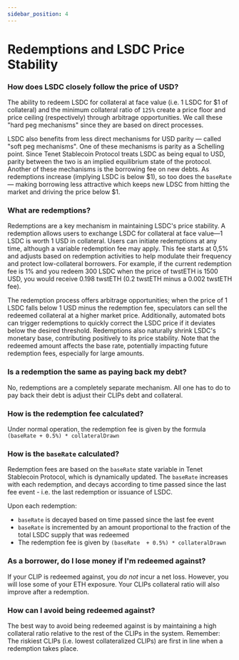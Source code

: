 ```yaml
---
sidebar_position: 4
---
```


# Redemptions and LSDC Price Stability

### How does LSDC closely follow the price of USD?

The ability to redeem LSDC for collateral at face value (i.e. 1 LSDC for $1 of collateral) and the minimum collateral ratio of `125%` create a price floor and price ceiling (respectively) through arbitrage opportunities. We call these "hard peg mechanisms" since they are based on direct processes.

LSDC also benefits from less direct mechanisms for USD parity — called "soft peg mechanisms". One of these mechanisms is parity as a Schelling point. Since Tenet Stablecoin Protocol treats LSDC as being equal to USD, parity between the two is an implied equilibrium state of the protocol. Another of these mechanisms is the borrowing fee on new debts. As redemptions increase (implying LSDC is below $1), so too does the `baseRate` — making borrowing less attractive which keeps new LDSC from hitting the market and driving the price below $1.

### What are redemptions?

Redemptions are a key mechanism in maintaining LSDC's price stability. A redemption allows users to exchange LSDC for collateral at face value—1 LSDC is worth 1 USD in collateral. Users can initiate redemptions at any time, although a variable redemption fee may apply. This fee starts at 0,5% and adjusts based on redemption activities to help modulate their frequency and protect low-collateral borrowers. For example, if the current redemption fee is 1% and you redeem 300 LSDC when the price of twstETH is 1500 USD, you would receive 0.198 twstETH (0.2 twstETH minus a 0.002 twstETH fee).

The redemption process offers arbitrage opportunities; when the price of 1 LSDC falls below 1 USD minus the redemption fee, speculators can sell the redeemed collateral at a higher market price. Additionally, automated bots can trigger redemptions to quickly correct the LSDC price if it deviates below the desired threshold. Redemptions also naturally shrink LSDC's monetary base, contributing positively to its price stability. Note that the redeemed amount affects the base rate, potentially impacting future redemption fees, especially for large amounts.

### Is a redemption the same as paying back my debt?

No, redemptions are a completely separate mechanism. All one has to do to pay back their debt is adjust their CLIPs debt and collateral.

### How is the redemption fee calculated?

Under normal operation, the redemption fee is given by the formula `(baseRate + 0.5%) * collateralDrawn`

### How is the `baseRate` calculated?

Redemption fees are based on the `baseRate` state variable in Tenet Stablecoin Protocol, which is dynamically updated. The `baseRate` increases with each redemption, and decays according to time passed since the last fee event - i.e. the last redemption or issuance of LSDC.

Upon each redemption:

* `baseRate` is decayed based on time passed since the last fee event
* `baseRate` is incremented by an amount proportional to the fraction of the total LSDC supply that was redeemed
* The redemption fee is given by `(baseRate  + 0.5%) * collateralDrawn`

### As a borrower, do I lose money if I'm redeemed against?

If your CLIP is redeemed against, you _do not_ incur a net loss. However, you will lose some of your ETH exposure. Your CLIPs collateral ratio will also improve after a redemption.

### How can I avoid being redeemed against?

The best way to avoid being redeemed against is by maintaining a high collateral ratio relative to the rest of the CLIPs in the system. Remember: The riskiest CLIPs (i.e. lowest collateralized CLIPs) are first in line when a redemption takes place.
